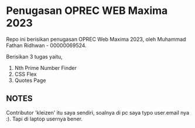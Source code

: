# Penugasan OPREC WEB Maxima 2023

Repo ini berisikan penugasan OPREC Web Maxima 2023, oleh Muhammad Fathan Ridhwan - 00000069524.

Berisikan 3 tugas yaitu,
1. Nth Prime Number Finder
2. CSS Flex
3. Quotes Page

## NOTES
Contributor 'kleizen' itu saya sendiri, soalnya di pc saya typo user.email nya :). Tapi di laptop usernya bener. 
